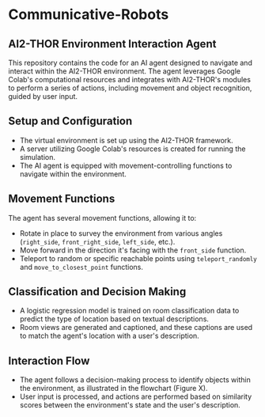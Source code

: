# Communicative-Robots
## AI2-THOR Environment Interaction Agent

This repository contains the code for an AI agent designed to navigate and interact within the AI2-THOR environment. The agent leverages Google Colab's computational resources and integrates with AI2-THOR's modules to perform a series of actions, including movement and object recognition, guided by user input.

## Setup and Configuration

- The virtual environment is set up using the AI2-THOR framework.
- A server utilizing Google Colab's resources is created for running the simulation.
- The AI agent is equipped with movement-controlling functions to navigate within the environment.

## Movement Functions

The agent has several movement functions, allowing it to:
- Rotate in place to survey the environment from various angles (`right_side`, `front_right_side`, `left_side`, etc.).
- Move forward in the direction it's facing with the `front_side` function.
- Teleport to random or specific reachable points using `teleport_randomly` and `move_to_closest_point` functions.

## Classification and Decision Making

- A logistic regression model is trained on room classification data to predict the type of location based on textual descriptions.
- Room views are generated and captioned, and these captions are used to match the agent's location with a user's description.

## Interaction Flow

- The agent follows a decision-making process to identify objects within the environment, as illustrated in the flowchart (Figure X).
- User input is processed, and actions are performed based on similarity scores between the environment's state and the user's description.

